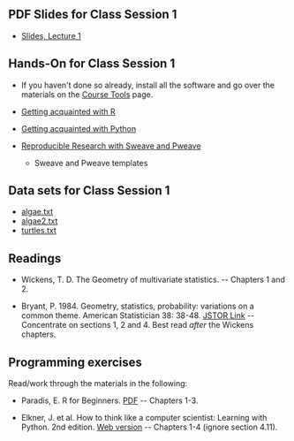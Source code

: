 
## PDF Slides for Class Session 1

- [Slides, Lecture 1](https://github.com/pmagwene/Bio313/raw/master/lecture-01/slides-lecture-01.pdf)

## Hands-On for Class Session 1

- If you haven't done so already, install all the software and go over the materials on the [Course Tools](https://github.com/pmagwene/Bio313/tree/master/course-tools) page.

- [Getting acquainted with R](https://github.com/pmagwene/Bio313/tree/master/lecture-01/acquainted-R.md)
- [Getting acquainted with Python](https://github.com/pmagwene/Bio313/tree/master/lecture-01/acquainted-python.md)
- [Reproducible Research with Sweave and Pweave](https://github.com/pmagwene/Bio313/tree/master/lecture-01/intro-to-sweave.md)

  - Sweave and Pweave templates

## Data sets for Class Session 1

- [algae.txt](https://github.com/pmagwene/Bio313/raw/master/datasets/algae.txt)
- [algae2.txt](https://github.com/pmagwene/Bio313/raw/master/datasets/algae2.txt)
- [turtles.txt](https://github.com/pmagwene/Bio313/raw/master/datasets/turtles.txt)


## Readings

- Wickens, T. D. The Geometry of multivariate statistics. --  Chapters 1 and 2.

- Bryant, P. 1984. Geometry, statistics, probability: variations on a common theme. American Statistician 38: 38-48. [JSTOR Link](http://www.jstor.org/stable/2683558) -- Concentrate on sections 1, 2 and 4. Best read *after* the Wickens chapters.

## Programming exercises

Read/work through the materials in the following:

- Paradis, E. R for Beginners. [PDF](http://cran.r-project.org/doc/contrib/Paradis-rdebuts_en.pdf) -- Chapters 1-3.

- Elkner, J. et al. How to think like a computer scientist: Learning with Python. 2nd edition. [Web version](http://openbookproject.net/thinkcs/python/english2e/index.html) -- Chapters 1-4 (ignore section 4.11). 